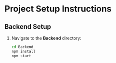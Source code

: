 # Project Setup Instructions

## Backend Setup

1. Navigate to the **Backend** directory:
   ```bash
   cd Backend
   npm install
   npm start
   ```
     
<!-- mongodb+srv://agiuser:agiuser123@cluster0.vnhuk1w.mongodb.net/

mongodb+srv://superadmin:qEOSys5GzZzesAqD@company-data.4str5xn.mongodb.net/


outfitoraclepassword -->
